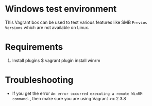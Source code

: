 # Windows test environment

This Vagrant box can be used to test various features like SMB `Previos Versions` which are not available on Linux.

# Requirements

1. Install plugins
$ vagrant plugin install winrm

# Troubleshooting

- If you get the error `An error occurred executing a remote WinRM command.`,
  then make sure you are using Vagrant >= 2.3.8 

